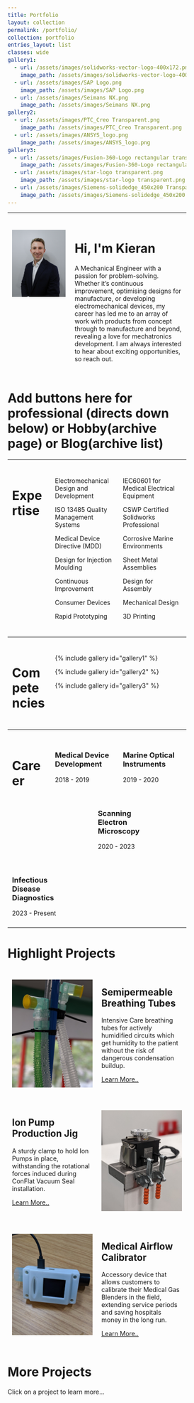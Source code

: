 ```yaml
---
title: Portfolio
layout: collection
permalink: /portfolio/
collection: portfolio
entries_layout: list
classes: wide
gallery1:
  - url: /assets/images/solidworks-vector-logo-400x172.png
    image_path: /assets/images/solidworks-vector-logo-400x172.png
  - url: /assets/images/SAP Logo.png
    image_path: /assets/images/SAP Logo.png
  - url: /assets/images/Seimans NX.png
    image_path: /assets/images/Seimans NX.png
gallery2:
  - url: /assets/images/PTC_Creo Transparent.png
    image_path: /assets/images/PTC_Creo Transparent.png
  - url: /assets/images/ANSYS_logo.png
    image_path: /assets/images/ANSYS_logo.png
gallery3:
  - url: /assets/images/Fusion-360-Logo rectangular transparent.png
    image_path: /assets/images/Fusion-360-Logo rectangular transparent.png
  - url: /assets/images/star-logo transparent.png
    image_path: /assets/images/star-logo transparent.png
  - url: /assets/images/Siemens-solidedge_450x200 Transparent.png
    image_path: /assets/images/Siemens-solidedge_450x200 Transparent.png
---
```

---


<html>
<head>
<meta name="viewport" content="width=device-width, initial-scale=1">
<style>
* {
  box-sizing: border-box;
}
/* Create your layouts. Here, I start by defining an uneven 2column style (-intro)
/* followed by defining an even 2column style (-dual-even) which is used across multiple secions*/
/* ....*/
/* Create two unequal columns that floats next to each other */
  .column-intro {
    float: left;
    padding: 10px;
    height: max-content; /* Should be removed. Only for demonstration */
  }
  .left-intro {
    width: 35%;
  }
  .right-intro {
    width: 65%;
  }
  /* Clear floats after the columns */
  .row:after {
    content: "";
    display: table;
    clear: both;
  }
  /* Responsive layout - makes the three columns stack on top of each other instead of next to each other */
  @media screen and (max-width: 600px) {
    .column-intro {
      width: 100%;
      height: max-content;
    }
  }
  /* now create a two column layout for the copmpetancies*/
    .column-Competencies {
    float: left;
    padding: 10px;
    height: max-content; /* Should be removed. Only for demonstration */
  }
  .left-Competencies {
    width: 24%;
  }
  .right-Competencies {
    width: 76%;
  }
  /* Clear floats after the columns */
  .row:after {
    content: "";
    display: table;
    clear: both;
  }
  /* Responsive layout - makes the three columns stack on top of each other instead of next to each other */
  @media screen and (max-width: 600px) {
    .column-Competencies {
      width: 100%;
      height: max-content;
    }
  }
/* Now Create a three column layout */
  .column-triple {
    float: left;
    padding: 10px;
  }
  .left-triple {
    width: 24%;
  }
  .right-triple, .middle-triple {
    width: 38%;
  }
  /* Clear floats after the columns */
  .row:after {
    content: "";
    display: table;
    clear: both;
  }
  /* Responsive layout - makes the columns stack on top of each other instead of next to each other */
  @media screen and (max-width: 600px) {
    .column-triple {
      width: 100%;
      height: max-content;
    }
  }
/* Create highlight projects layout */
  .column-highlight {
    float: left;
    padding: 10px;
    height: max-content; /* Should be removed. Only for demonstration */
  }
  .left-highlight {
    width: 50%;
  }
  .right-highlight {
    width: 50%;
  }
  /* Clear floats after the columns */
  .row:after {
    content: "";
    display: table;
    clear: both;
  }
  /* Chose to remove the responsive layout because otherwise it stacks weirdly due to the pictures alternating sides 
    Responsive layout - makes the three columns stack on top of each other instead of next to each other 
  @media screen and (max-width: 600px) {
    .column-highlight {
      width: 100%;
      height: max-content;
    }
  } */
/* add some HTML button classes */
  /*@import "https://github.com/KieranReck/KieranReck.github.io/blob/f465a8e0b015112d3d9264e8ec32edd6d4859ef8/_sass/minimal-mistakes/_buttons.scss";*/ 

</style>
</head>

<body>
<div class="row">
  <div class="column-intro left-intro">
    <p><img src="/assets/images/Bio(4x5vertical).png" style="max-width:350px;width:100%"></p>
    <p></p>
  </div>
  <div class="column-intro right-intro">
    <h1></h1>
    <h1>Hi, I'm Kieran</h1>
    <p></p>
    <p>A Mechanical Engineer with a passion for problem-solving. Whether it’s continuous improvement, optimising designs for manufacture, or developing electromechanical devices, my career has led me to an array of work with products from concept through to manufacture and beyond, revealing a love for mechatronics development. I am always interested to hear about exciting opportunities, so reach out.</p>
  </div>
</div>
</body>
</html>


# Add buttons here for professional (directs down below) or Hobby(archive page) or Blog(archive list) 

***

<body>
<div class="row">
  <div class="column-triple left-triple">
    <h1>Expertise</h1>
  </div>
  <div class="column-triple middle-triple">
    <p>Electromechanical Design and Development</p>
    <p>ISO 13485 Quality Management Systems</p>
    <p>Medical Device Directive (MDD)</p>
    <p>Design for Injection Moulding</p>
    <p>Continuous Improvement</p>
    <p>Consumer Devices</p>
    <p>Rapid Prototyping</p>
  </div>
  <div class="column-triple right-triple">
    <p>IEC60601 for Medical Electrical Equipment</p>
    <p>CSWP Certified Solidworks Professional</p>
    <p>Corrosive Marine Environments</p>
    <p>Sheet Metal Assemblies</p>
    <p>Design for Assembly</p>
    <p>Mechanical Design</p>
    <p>3D Printing</p>
  </div>
</div>
</body>

***

<body>
<div class="row">
  <div class="column-Competencies left-Competencies">
    <h1>Competencies</h1>
  </div>
  <div class="column-Competencies right-Competencies">
    <p>{% include gallery id="gallery1" %}</p>
    <p>{% include gallery id="gallery2" %}</p>
    <p>{% include gallery id="gallery3" %}</p>
  </div>
</div>
</body>

***

<body>
  <div class="column-triple left-triple">
    <h1>Career</h1>
  </div>
  <div class="column-triple middle-triple">
  	<div class="row">
   	  <h3>Medical Device Development</h3>
   	  <p>2018 - 2019</p>
    </div>
  </div>
    <div class="column-triple right-triple">
      <div class="row">	
      <h3>Marine Optical Instruments</h3>
      <p>2019 - 2020</p>
    </div>
  </div>
  <div class="column-triple left-triple">
  </div>
  <div class="column-triple middle-triple">
    <div class="row">
      <h3>Scanning Electron Microscopy</h3>
      <p>2020 - 2023</p>
    </div>
  </div>	
    <div class="column-triple right-triple">
      <div class="row">
      <h3>Infectious Disease Diagnostics</h3>
      <p>2023 - Present</p>
    </div>
  </div>
<hr style="width:100%">
</body>
 

<h1>Highlight Projects</h1>
<body>
<div class="row">
  <div class="column-highlight left-highlight">
    <p><img src="/assets/images/SemipermeableTubes_highlight.jpg" style="max-width:500px;width:100%"></p>
    <p></p>
  </div>
  <div class="column-highlight right-highlight">
    <h2>Semipermeable Breathing Tubes</h2>
    <p></p>
    <p>Intensive Care breathing tubes for actively humidified circuits which get humidity to the patient without the risk of dangerous condensation buildup.</p>
    <a target="_blank" class="btn btn--danger btn--x-large" href="https://kieranreck.github.io/portfolio/Semipermeable%20Respiratory%20Tubes/">Learn More..</a>
  </div>
</div>
</body>


<body>
<div class="row">
  <div class="column-highlight left-highlight">
    <h2>Ion Pump Production Jig</h2>
    <p></p>
    <p>A sturdy clamp to hold Ion Pumps in place, withstanding the rotational forces induced during ConFlat Vacuum Seal installation.</p>
    <a target="_blank" class="btn btn--danger btn--x-large" href="https://kieranreck.github.io/portfolio/Ion%20Pump%20Clamping%20Jig/">Learn More..</a>
  </div>
  <div class="column-highlight right-highlight">
    <p><img src="/assets/images/IonPumpClampingJig_highlight.jpg" style="max-width:500px;width:100%"></p>
  </div>
</div>
</body>

<body>
<div class="row">
  <div class="column-highlight left-highlight">
    <p><img src="/assets/images/MedicalAirflowConcept_highlight.jpg" style="max-width:500px;width:100%"></p>
    <p></p>
  </div>
  <div class="column-highlight right-highlight">
    <h2>Medical Airflow Calibrator</h2>
    <p></p>
    <p>Accessory device that allows customers to calibrate their Medical Gas Blenders in the field, extending service periods and saving hospitals money in the long run.</p>
    <a target="_blank" class="btn btn--danger btn--x-large" href="https://kieranreck.github.io/portfolio/Flow%20Calibration%20Prototype/">Learn More..</a>
  </div>
</div>
</body>

# More Projects 
Click on a project to learn more... 

